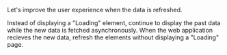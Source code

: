Let's improve the user experience when the data is refreshed. 

Instead of displaying a "Loading" element, continue to display the past data while the new data is fetched asynchronously. When the web application recieves the new data, refresh the elements without displaying a "Loading" page. 
